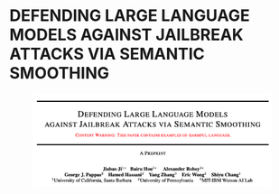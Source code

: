 # DEFENDING LARGE LANGUAGE MODELS AGAINST JAILBREAK ATTACKS VIA SEMANTIC SMOOTHING

<figure><img src=".gitbook/assets/image (111).png" alt=""><figcaption></figcaption></figure>
